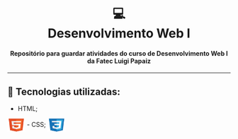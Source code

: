  
<h1 align="center">
  💻<br>Desenvolvimento Web I
</h1>

<h4 align="center">
  Repositório para guardar atividades do curso de Desenvolvimento Web I da Fatec Luigi Papaiz
</h4>

---

## 🔧 Tecnologias utilizadas:

- HTML;
<img align="center" alt="HTML" height="30" width="40" src="https://raw.githubusercontent.com/devicons/devicon/master/icons/html5/html5-original.svg">
- CSS;
<img align="center" alt="CSS" height="30" width="40" src="https://raw.githubusercontent.com/devicons/devicon/master/icons/css3/css3-original.svg">



  <!-- <img align="center" alt="Js" height="30" width="40" src="https://raw.githubusercontent.com/devicons/devicon/master/icons/javascript/javascript-plain.svg"> -->
